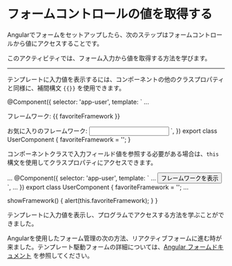 # フォームコントロールの値を取得する

Angularでフォームをセットアップしたら、次のステップはフォームコントロールから値にアクセスすることです。

このアクティビティでは、フォーム入力から値を取得する方法を学びます。

<hr>

<docs-workflow>

<docs-step title="テンプレートに入力フィールドの値を表示する">

テンプレートに入力値を表示するには、コンポーネントの他のクラスプロパティと同様に、補間構文 `{{}}` を使用できます。

<docs-code language="angular-ts" highlight="[5]">
@Component({
  selector: 'app-user',
  template: `
    ...
    <p>フレームワーク: {{ favoriteFramework }}</p>
    <label for="framework">
      お気に入りのフレームワーク:
      <input id="framework" type="text" [(ngModel)]="favoriteFramework" />
    </label>
  `,
})
export class UserComponent {
  favoriteFramework = '';
}
</docs-code>

</docs-step>

<docs-step title="入力フィールドの値を取得する">

コンポーネントクラスで入力フィールド値を参照する必要がある場合は、`this` 構文を使用してクラスプロパティにアクセスできます。

<docs-code language="angular-ts" highlight="[15]">
...
@Component({
  selector: 'app-user',
  template: `
    ...
    <button (click)="showFramework()">フレームワークを表示</button>
  `,
  ...
})
export class UserComponent {
  favoriteFramework = '';
  ...

  showFramework() {
    alert(this.favoriteFramework);
  }
}
</docs-code>

</docs-step>

</docs-workflow>

テンプレートに入力値を表示し、プログラムでアクセスする方法を学ぶことができました。

Angularを使用したフォーム管理の次の方法、リアクティブフォームに進む時が来ました。テンプレート駆動フォームの詳細については、[Angular フォームドキュメント](guide/forms/reactive-forms) を参照してください。
